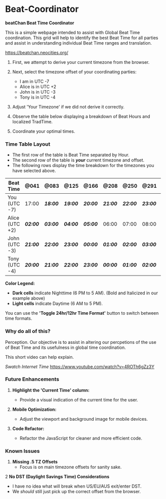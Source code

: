 # Beat-Coordinator

**beatChan Beat Time Coordinator**

This is a simple webpage intended to assist with Global Beat Time coordination. This grid will help to identify the best Beat Time for all parties and assist in understanding individual Beat Time ranges and translation.

https://beatchan.neocities.org/

1. First, we attempt to derive your current timezone from the browser.
2. Next, select the timezone offset of your coordinating parties:

   - I am in UTC -7
   - Alice is in UTC +2
   - John is in UTC -3
   - Tony is in UTC -4
3. Adjust 'Your Timezone' if we did not derive it correctly.
4. Observe the table below displaying a breakdown of Beat Hours and localized TradTime.
5. Coordinate your optimal times.

### Time Table Layout

- The first row of the table is Beat Time separated by Hour.
- The second row of the table is _**your**_ current timezone and offset.
- The following rows display the time breakdown for the timezones you have selected above.

| Beat Time  | @041 | @083 | @125 | @166 | @208 | @250 | @291 | @333 | @375 | @416 | @458 | @500 |
|-------------|-------|-------|-------|-------|-------|-------|-------|-------|-------|-------|-------|-------|
| You (UTC -7)| 17:00 | _**18:00**_ | _**19:00**_ | _**20:00**_ | _**21:00**_ | _**22:00**_ | _**23:00**_ | _**00:00**_ | _**01:00**_ | _**02:00**_ | _**03:00**_ | _**04:00**_ |
| Alice (UTC +2) | _**02:00**_ | _**03:00**_ | _**04:00**_ | _**05:00**_ | 06:00 | 07:00 | 08:00 | 09:00 | 10:00 | 11:00 | 12:00 | 13:00 |
| John (UTC -3) | _**21:00**_ | _**22:00**_ | _**23:00**_ | _**00:00**_ | _**01:00**_ | _**02:00**_ | _**03:00**_ | _**04:00**_ | _**05:00**_ | 06:00 | 07:00 | 08:00 |
| Tony (UTC -4) | _**20:00**_ | _**21:00**_ | _**22:00**_ | _**23:00**_ | _**00:00**_ | _**01:00**_ | _**02:00**_ | _**03:00**_ | _**04:00**_ | _**05:00**_ | 06:00 | 07:00 |

**Color Legend:**

- **Dark cells** indicate Nighttime (6 PM to 5 AM). (Bold and Italicized in our example above)
- **Light cells** indicate Daytime (6 AM to 5 PM).

You can use the **'Toggle 24hr/12hr Time Format'** button to switch between time formats. 

### Why do all of this?

Perception. Our objective is to assist in altering our percpetions of the use of Beat Time and its usefulness in global time coordination.

This short video can help explain.

*Swatch Internet Time*
https://www.youtube.com/watch?v=4ROTh6gZz3Y

### Future Enhancements

1. **Highlight the 'Current Time' column:**
   - Provide a visual indication of the current time for the user.

2. **Mobile Optimization:**
   - Adjust the viewport and background image for mobile devices.

3. **Code Refactor:**
   - Refactor the JavaScript for cleaner and more efficient code.
  
### Known Issues

1. **Missing .5 TZ Offsets**
   - Focus is on main timezone offsets for sanity sake.
  
2 **No DST (Daylight Savings Time) Considerations**
  - I have no idea what will break when US/EU/AUS exit/enter DST.
  - We *should* still just pick up the correct offset from the browser.
